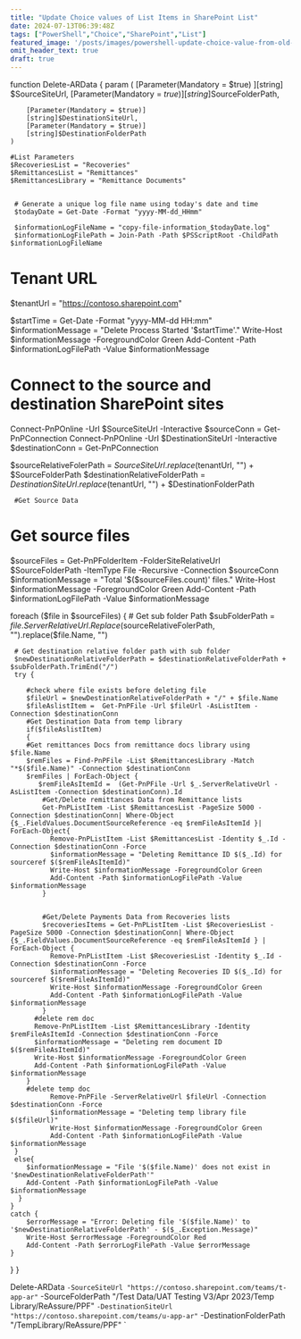 ```yaml
---
title: "Update Choice values of List Items in SharePoint List"
date: 2024-07-13T06:39:48Z
tags: ["PowerShell","Choice","SharePoint","List"]
featured_image: '/posts/images/powershell-update-choice-value-from-old-to-new/csv.png'
omit_header_text: true
draft: true
---
```



function Delete-ARData {
    param (
        [Parameter(Mandatory = $true)
        ][string] $SourceSiteUrl,
        [Parameter(Mandatory = $true)]
        [string]$SourceFolderPath,

        [Parameter(Mandatory = $true)]
        [string]$DestinationSiteUrl,
        [Parameter(Mandatory = $true)]
        [string]$DestinationFolderPath
    )

    #List Parameters
    $RecoveriesList = "Recoveries"
    $RemittancesList = "Remittances"
    $RemittancesLibrary = "Remittance Documents"

  
     # Generate a unique log file name using today's date and time
     $todayDate = Get-Date -Format "yyyy-MM-dd_HHmm"
 
     $informationLogFileName = "copy-file-information_$todayDate.log"
     $informationLogFilePath = Join-Path -Path $PSScriptRoot -ChildPath $informationLogFileName
   # Tenant URL
   $tenantUrl = "https://contoso.sharepoint.com"

   $startTime = Get-Date -Format "yyyy-MM-dd HH:mm"
   $informationMessage = "Delete Process Started '$startTime'."
   Write-Host $informationMessage -ForegroundColor Green
   Add-Content -Path $informationLogFilePath -Value $informationMessage

   # Connect to the source and destination SharePoint sites
   Connect-PnPOnline -Url $SourceSiteUrl -Interactive
   $sourceConn = Get-PnPConnection 
   Connect-PnPOnline -Url $DestinationSiteUrl -Interactive
   $destinationConn = Get-PnPConnection

   $sourceRelativeFolerPath = $SourceSiteUrl.replace($tenantUrl, "") + $SourceFolderPath
   $destinationRelativeFolderPath = $DestinationSiteUrl.replace($tenantUrl, "") + $DestinationFolderPath

     #Get Source Data
  # Get source files
  $sourceFiles = Get-PnPFolderItem  -FolderSiteRelativeUrl $SourceFolderPath -ItemType File -Recursive -Connection $sourceConn
  $informationMessage = "Total '$($sourceFiles.count)' files."
  Write-Host $informationMessage -ForegroundColor Green
  Add-Content -Path $informationLogFilePath -Value $informationMessage

  foreach ($file in $sourceFiles) {
     # Get sub folder Path
     $subFolderPath = $file.ServerRelativeUrl.Replace($sourceRelativeFolerPath, "").replace($file.Name, "")

     # Get destination relative folder path with sub folder
     $newDestinationRelativeFolderPath = $destinationRelativeFolderPath + $subFolderPath.TrimEnd("/")
     try {

        #check where file exists before deleting file
        $fileUrl = $newDestinationRelativeFolderPath + "/" + $file.Name
        $fileAslistItem =  Get-PnPFile -Url $fileUrl -AsListItem -Connection $destinationConn
        #Get Destination Data from temp library
        if($fileAslistItem)
        {
        #Get remittances Docs from remittance docs library using $file.Name
        $remFiles = Find-PnPFile -List $RemittancesLibrary -Match   "*$($file.Name)" -Connection $destinationConn
        $remFiles | ForEach-Object {
           $remFileAsItemId =  (Get-PnPFile -Url $_.ServerRelativeUrl -AsListItem -Connection $destinationConn).Id
            #Get/Delete remittances Data from Remittance lists
            Get-PnPListItem -List $RemittancesList -PageSize 5000 -Connection $destinationConn| Where-Object {$_.FieldValues.DocumentSourceReference -eq $remFileAsItemId }| ForEach-Object{
              Remove-PnPListItem -List $RemittancesList -Identity $_.Id -Connection $destinationConn -Force
              $informationMessage = "Deleting Remittance ID $($_.Id) for sourceref $($remFileAsItemId)"
              Write-Host $informationMessage -ForegroundColor Green
              Add-Content -Path $informationLogFilePath -Value $informationMessage
            }

                      
            #Get/Delete Payments Data from Recoveries lists
            $recoveriesItems = Get-PnPListItem -List $RecoveriesList -PageSize 5000 -Connection $destinationConn| Where-Object {$_.FieldValues.DocumentSourceReference -eq $remFileAsItemId } | ForEach-Object {
              Remove-PnPListItem -List $RecoveriesList -Identity $_.Id -Connection $destinationConn -Force
              $informationMessage = "Deleting Recoveries ID $($_.Id) for sourceref $($remFileAsItemId)"
              Write-Host $informationMessage -ForegroundColor Green
              Add-Content -Path $informationLogFilePath -Value $informationMessage
            }
          #delete rem doc
          Remove-PnPListItem -List $RemittancesLibrary -Identity $remFileAsItemId -Connection $destinationConn -Force
          $informationMessage = "Deleting rem document ID $($remFileAsItemId)"
          Write-Host $informationMessage -ForegroundColor Green
          Add-Content -Path $informationLogFilePath -Value $informationMessage
        }
        #delete temp doc
              Remove-PnPFile -ServerRelativeUrl $fileUrl -Connection $destinationConn -Force
              $informationMessage = "Deleting temp library file $($fileUrl)"
              Write-Host $informationMessage -ForegroundColor Green
              Add-Content -Path $informationLogFilePath -Value $informationMessage
     }
     else{
        $informationMessage = "File '$($file.Name)' does not exist in '$newDestinationRelativeFolderPath'"
        Add-Content -Path $informationLogFilePath -Value $informationMessage
      } 
    }
    catch {
        $errorMessage = "Error: Deleting file '$($file.Name)' to '$newDestinationRelativeFolderPath' - $($_.Exception.Message)"
        Write-Host $errorMessage -ForegroundColor Red
        Add-Content -Path $errorLogFilePath -Value $errorMessage
    }
  }
}


Delete-ARData `
-SourceSiteUrl "https://contoso.sharepoint.com/teams/t-app-ar" `
-SourceFolderPath "/Test Data/UAT Testing V3/Apr 2023/Temp Library/ReAssure/PPF" `
-DestinationSiteUrl "https://contoso.sharepoint.com/teams/u-app-ar" `
-DestinationFolderPath "/TempLibrary/ReAssure/PPF" `


